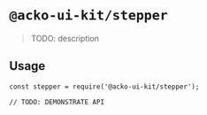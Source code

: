 # `@acko-ui-kit/stepper`

> TODO: description

## Usage

```
const stepper = require('@acko-ui-kit/stepper');

// TODO: DEMONSTRATE API
```
